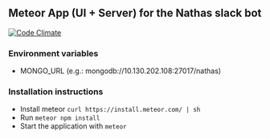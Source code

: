 ## Meteor App (UI + Server) for the Nathas slack bot
[![Code Climate](https://codeclimate.com/github/TeamSven/nathas-frontend/badges/gpa.svg)](https://codeclimate.com/github/TeamSven/nathas-frontend)

### Environment variables
* MONGO_URL (e.g.: mongodb://10.130.202.108:27017/nathas)

### Installation instructions
* Install meteor `curl https://install.meteor.com/ | sh`
* Run `meteor npm install`
* Start the application with `meteor`
